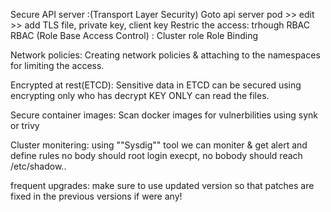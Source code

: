 Secure API server :(Transport Layer Security)
    Goto api server pod >> edit >> add TLS file, private key, client key
    Restric the access: trhough RBAC
RBAC (Role Base Access Control) :
  Cluster role
  Role Binding

Network policies:
  Creating network policies & attaching to the namespaces for limiting the access.
  
Encrypted at rest(ETCD):
  Sensitive data in ETCD can be secured using encrypting only who has decrypt KEY ONLY can read the files.
  
Secure container images:
  Scan docker images for vulnerbilities using synk or trivy
  
Cluster monitering:
  using ""Sysdig"" tool we can moniter & get alert and define rules no body should root login execpt, no bobody should reach /etc/shadow..

frequent upgrades: 
  make sure to use updated version so that patches are fixed in the previous versions if were any!

  

